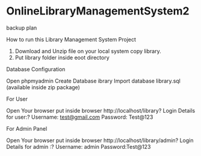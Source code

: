 # OnlineLibraryManagementSystem2
backup plan

How to run this Library Management System Project

1. Download and Unzip file on your local system copy library.
2. Put library folder inside eoot directory

Database Configuration

Open phpmyadmin
Create Database ibrary
Import database library.sql (available inside zip package)

For User

Open Your browser put inside browser http://localhost/library?
Login Details for user:?
Username: test@gmail.com
Password: Test@123

For Admin Panel

Open Your browser put inside browser http://localhost/library/admin?
Login Details for admin :?
Username: admin
Password:Test@123
